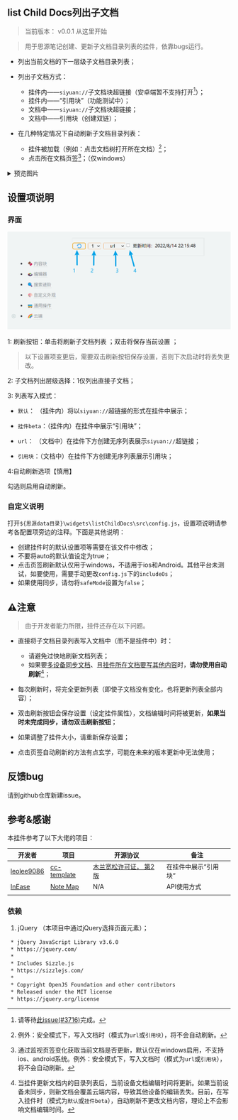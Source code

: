 ## list Child Docs列出子文档

> 当前版本： v0.0.1 从这里开始

> 用于思源笔记创建、更新子文档目录列表的挂件，依靠bugs运行。

- 列出当前文档的下一层级子文档目录列表；
  
- 列出子文档方式：
  - 挂件内——`siyuan://`子文档块超链接（安卓端暂不支持打开[^3]）；
  - 挂件内——“引用块”（功能测试中）；
  - 文档中——`siyuan://`子文档块超链接；
  - 文档中——引用块（创建双链）；
  
- 在几种特定情况下自动刷新子文档目录列表：
  - 挂件被加载（例如：点击文档树打开所在文档）[^1]；
  - 点击所在文档页签[^2]；（仅windows）

<details>
    <summary>预览图片</summary>
	<img src="README.assets/image-20220817225619778.png" alt="image-20220817225619778" style="zoom:50%;" />
    <img src="README.assets/image-20220817225704064.png" alt="image-20220817225704064" style="zoom:50%;" />
    <img src="README.assets/image-20220817225741199.png" alt="image-20220817225741199" style="zoom:50%;" />
    <img src="README.assets/image-20220817225805958.png" alt="image-20220817225805958" style="zoom:50%;" /></details>

## 设置项说明

### 界面

<img src="README.assets/image-20220814221708461.png" alt="image-20220814221708461" style="zoom:50%;" />

1: 刷新按钮：单击将刷新子文档列表 ；双击将保存当前设置 ；

> 以下设置项变更后，需要双击刷新按钮保存设置，否则下次启动时将丢失更改。

2: 子文档列出层级选择：1仅列出直接子文档；

3: 列表写入模式：

- `默认`： （挂件内）将以`siyuan://`超链接的形式在挂件中展示；

- `挂件beta`：（挂件内）在挂件中展示“引用块”；

- `url`： （文档中）在挂件下方创建无序列表展示`siyuan://`超链接；

- `引用块`：（文档中）在挂件下方创建无序列表展示引用块；

4:自动刷新选项【慎用】

   勾选则启用自动刷新。

### 自定义说明

打开`${思源data目录}\widgets\listChildDocs\src\config.js`，设置项说明请参考各配置项旁边的注释。下面是其他说明：

- 创建挂件时的默认设置项等需要在该文件中修改；
- 不要将auto的默认值设定为true；
- 点击页签刷新默认仅用于windows，不适用于ios和Android。其他平台未测试，如要使用，需要手动更改`config.js`下的`includeOs`；
- 如果使用同步，请勿将`safeMode`设置为`false`；

## ⚠️注意

> 由于开发者能力所限，挂件还存在以下问题。

- 直接将子文档目录列表写入文档中（而不是挂件中）时：
  - 请避免过快地刷新文档列表；
  - 如果要<u>多设备同步文档</u>、且<u>挂件所在文档要写其他内容</u>时，**请勿使用自动刷新**[^4]；
- 每次刷新时，将完全更新列表（即使子文档没有变化，也将更新列表全部内容）；
- 双击刷新按钮会保存设置（设定挂件属性），文档编辑时间将被更新，**如果当时未完成同步，请勿双击刷新按钮**；

- 如果调整了挂件大小，请重新保存设置；

- 点击页签自动刷新的方法有点玄学，可能在未来的版本更新中无法使用；

## 反馈bug

请到github仓库新建issue。

## 参考&感谢

本挂件参考了以下大佬的项目：

| 开发者                                      | 项目                                                     | 开源协议                                                     | 备注                 |
| ------------------------------------------- | -------------------------------------------------------- | ------------------------------------------------------------ | -------------------- |
| [leolee9086](https://github.com/leolee9086) | [cc-template](https://github.com/leolee9086/cc-template) | [木兰宽松许可证， 第2版](https://github.com/leolee9086/cc-template/blob/main/LICENSE) | 在挂件中展示“引用块“ |
| [InEase](https://github.com/InEase)         | [Note Map](https://github.com/InEase/SiYuan-Xmind)       | N/A                                                          | API使用方式          |
|                                             |                                                          |                                                              |                      |


### 依赖

1. jQuery （本项目中通过jQuery选择页面元素）；

```
 * jQuery JavaScript Library v3.6.0
 * https://jquery.com/
 *
 * Includes Sizzle.js
 * https://sizzlejs.com/
 *
 * Copyright OpenJS Foundation and other contributors
 * Released under the MIT license
 * https://jquery.org/license
```

[^1]: 例外：安全模式下，写入文档时（模式为`url`或`引用块`），将不会自动刷新。
[^2]: 通过监视页签变化获取当前文档是否更新，默认仅在windows启用，不支持ios、android系统。例外：安全模式下，写入文档时（模式为`url`或`引用块`），将不会自动刷新。
[^3]: 请等待[此issue(#3716)](https://github.com/siyuan-note/siyuan/issues/3716)完成。
[^4]: 当挂件更新文档内的目录列表后，当前设备文档编辑时间将更新。如果当前设备未同步，则新文档会覆盖云端内容，导致其他设备的编辑丢失。目前，在写入挂件时（模式为`默认`或`挂件beta`），自动刷新不更改文档内容，理论上不会影响文档编辑时间。
